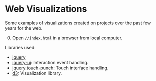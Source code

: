 # Web Visualizations

Some examples of visualizations created on projects over the past few years for the web.

0. Open `//index.html` in a browser from local computer.

Libraries used:
- [jquery](http://jquery.com/)
- [jquery-ui](http://jqueryui.com/): Interaction event handling.
- [jquery touch-punch](http://touchpunch.furf.com/): Touch interface handling.
- [d3](http://d3js.org/): Visualization library.
